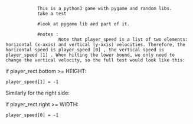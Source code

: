                 This is a python3 game with pygame and random libs.
                take a test

                #look at pygame lib and part of it.

                #notes : 
                        Note that player_speed is a list of two elements: horizontal (x-axis) and vertical (y-axis) velocities. Therefore, the horizontal speed is player_speed [0] , the vertical speed is player_speed [1] . When hitting the lower bound, we only need to change the vertical velocity, so the full test would look like this:

if player_rect.bottom >= HEIGHT:

    player_speed[1] = -1

Similarly for the right side:

if player_rect.right >= WIDTH:

    player_speed[0] = -1
